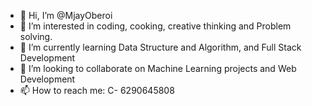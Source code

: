 - 👋 Hi, I’m @MjayOberoi
- 👀 I’m interested in coding, cooking, creative thinking and Problem solving.
- 🌱 I’m currently learning Data Structure and Algorithm, and Full Stack Development
- 💞️ I’m looking to collaborate on Machine Learning projects and Web Development
- 📫 How to reach me:  C- 6290645808

<!---
MjayOberoi/MjayOberoi is a ✨ special ✨ repository because its `README.md` (this file) appears on your GitHub profile.
You can click the Preview link to take a look at your changes.
--->
